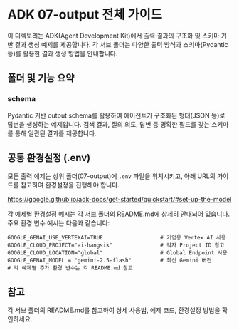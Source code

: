 # ADK 07-output 전체 가이드

이 디렉토리는 ADK(Agent Development Kit)에서 출력 결과의 구조화 및 스키마 기반 결과 생성 예제를 제공합니다. 각 서브 폴더는 다양한 출력 방식과 스키마(Pydantic 등)를 활용한 결과 생성 방법을 안내합니다.

## 폴더 및 기능 요약

### schema
Pydantic 기반 output schema를 활용하여 에이전트가 구조화된 형태(JSON 등)로 답변을 생성하는 예제입니다. 검색 결과, 질의 의도, 답변 등 명확한 필드를 갖는 스키마를 통해 일관된 결과를 제공합니다.

## 공통 환경설정 (.env)
모든 출력 예제는 상위 폴더(07-output)에 `.env` 파일을 위치시키고, 아래 URL의 가이드를 참고하여 환경설정을 진행해야 합니다.

https://google.github.io/adk-docs/get-started/quickstart/#set-up-the-model

각 예제별 환경설정 예시는 각 서브 폴더의 README.md에 상세히 안내되어 있습니다. 주요 환경 변수 예시는 다음과 같습니다:

```
GOOGLE_GENAI_USE_VERTEXAI=TRUE                  # 기업용 Vertex AI 사용
GOOGLE_CLOUD_PROJECT="ai-hangsik"               # 각자 Project ID 참고
GOOGLE_CLOUD_LOCATION="global"                  # Global Endpoint 사용
GOOGLE_GENAI_MODEL = "gemini-2.5-flash"         # 최신 Gemini 버전
# 각 예제별 추가 환경 변수는 각 README.md 참고
```

## 참고
각 서브 폴더의 README.md를 참고하여 상세 사용법, 예제 코드, 환경설정 방법을 확인하세요.
